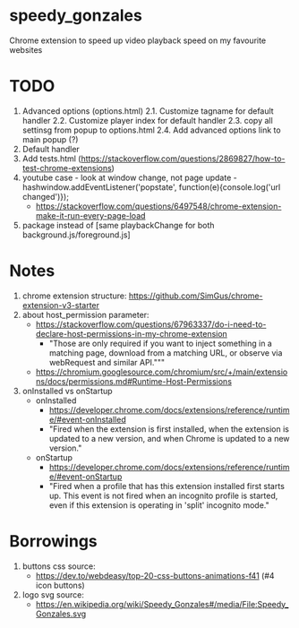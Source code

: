 # speedy_gonzales
Chrome extension to speed up video playback speed on my favourite websites

# TODO
1. Advanced options (options.html)
    2.1. Customize tagname for default handler
    2.2. Customize player index for default handler
    2.3. copy all settinsg from popup to options.html
    2.4. Add advanced options link to main popup (?)
2. Default handler
3. Add tests.html (https://stackoverflow.com/questions/2869827/how-to-test-chrome-extensions)
4. youtube case - look at window change, not page update - hashwindow.addEventListener('popstate', function(e){console.log('url changed')});
    - https://stackoverflow.com/questions/6497548/chrome-extension-make-it-run-every-page-load
5. package instead of [same playbackChange for both background.js/foreground.js]

# Notes
1. chrome extension structure: https://github.com/SimGus/chrome-extension-v3-starter
2. about host_permission parameter:
    - https://stackoverflow.com/questions/67963337/do-i-need-to-declare-host-permissions-in-my-chrome-extension
        - "Those are only required if you want to inject something in a matching page, download from a matching URL, or observe via webRequest and similar API."""
    - https://chromium.googlesource.com/chromium/src/+/main/extensions/docs/permissions.md#Runtime-Host-Permissions
3. onInstalled vs onStartup
    - onInstalled
        - https://developer.chrome.com/docs/extensions/reference/runtime/#event-onInstalled
        - "Fired when the extension is first installed, when the extension is updated to a new version, and when Chrome is updated to a new version."
    - onStartup
        - https://developer.chrome.com/docs/extensions/reference/runtime/#event-onStartup
        - "Fired when a profile that has this extension installed first starts up. This event is not fired when an incognito profile is started, even if this extension is operating in 'split' incognito mode."

# Borrowings
1. buttons css source:
    - https://dev.to/webdeasy/top-20-css-buttons-animations-f41 (#4 icon buttons)
2. logo svg source:
    - https://en.wikipedia.org/wiki/Speedy_Gonzales#/media/File:Speedy_Gonzales.svg
